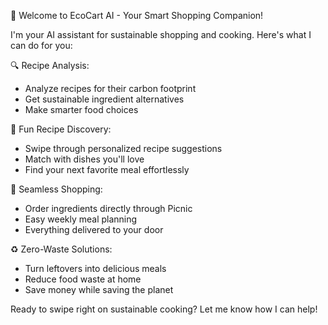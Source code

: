 🌱 Welcome to EcoCart AI - Your Smart Shopping Companion!

I'm your AI assistant for sustainable shopping and cooking. Here's what I can do for you:

🔍 Recipe Analysis:
- Analyze recipes for their carbon footprint
- Get sustainable ingredient alternatives
- Make smarter food choices

💝 Fun Recipe Discovery:
- Swipe through personalized recipe suggestions
- Match with dishes you'll love
- Find your next favorite meal effortlessly

🛒 Seamless Shopping:
- Order ingredients directly through Picnic
- Easy weekly meal planning
- Everything delivered to your door

♻️ Zero-Waste Solutions:
- Turn leftovers into delicious meals
- Reduce food waste at home
- Save money while saving the planet

Ready to swipe right on sustainable cooking? Let me know how I can help!
